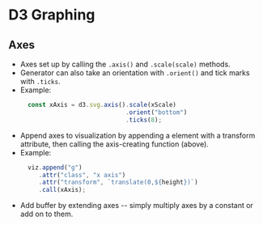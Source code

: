 # D3 Graphing

## Axes
  - Axes set up by calling the `.axis()` and `.scale(scale)` methods.
  - Generator can also take an orientation with `.orient()` and tick marks with `.ticks`.
  - Example:
    ```javascript
      const xAxis = d3.svg.axis().scale(xScale)
                                 .orient("bottom")
                                 .ticks(8);
    ```
  - Append axes to visualization by appending a <g> element with a transform attribute, then calling the axis-creating function (above).
  - Example:
    ```javascript
      viz.append("g")
         .attr("class", "x axis")
         .attr("transform", `translate(0,${height})`)
         .call(xAxis);
    ```
  - Add buffer by extending axes -- simply multiply axes by a constant or add on to them.
